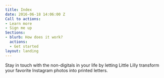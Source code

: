 ```yaml
---
title: Index
date: 2016-06-18 14:06:00 Z
Call to actions:
- Learn more
- Sign me up
Sections:
- blurb: How does it work?
  actions:
  - Get started
layout: landing
---
```


Stay in touch with the non-digitals in your life by letting Little Lilly transform your favorite Instagram photos into printed letters.